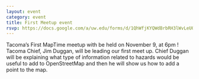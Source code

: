 ```yaml
---
layout: event
category: event
title: First Meetup event
rsvp: https://docs.google.com/a/uw.edu/forms/d/1QhWfjKYQWdBrbRH3lWvLeUODWwA_dapjHzkNesi3UR0/edit
---
```


Tacoma’s First MapTime meetup with be held on November 9, at 6pm ! Tacoma Chief, Jim Duggan, will be leading our first meet up. Chief Duggan will be explaining what type of information related to hazards would be useful to add to OpenStreetMap and then he will show us how to add a point to the map. 
